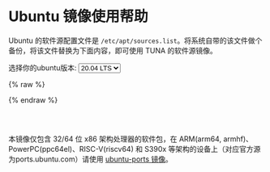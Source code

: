 
Ubuntu 镜像使用帮助
===================

Ubuntu 的软件源配置文件是
`/etc/apt/sources.list`。将系统自带的该文件做个备份，将该文件替换为下面内容，即可使用
TUNA 的软件源镜像。


<form class="form-inline">
<div class="form-group">
	<label>选择你的ubuntu版本: </label>
	<select class="form-control release-select" data-template="#apt-template" data-target="#apt-content">
	  <option data-release="precise">12.04 LTS</option>
	  <option data-release="trusty">14.04 LTS</option>
	  <option data-release="xenial">16.04 LTS</option>
	  <option data-release="bionic">18.04 LTS</option>
	  <option data-release="focal" selected>20.04 LTS</option>
	  <option data-release="groovy">20.10</option>
		<option data-release="hirsute">21.04</option>
	</select>
</div>
</form>

{% raw %}
<script id="apt-template" type="x-tmpl-markup">
# 默认注释了源码镜像以提高 apt update 速度，如有需要可自行取消注释
deb https://{%endraw%}mirror.nju.edu.cn{%raw%}/ubuntu/ {{release_name}} main restricted universe multiverse
# deb-src https://{%endraw%}mirror.nju.edu.cn{%raw%}/ubuntu/ {{release_name}} main restricted universe multiverse
deb https://{%endraw%}mirror.nju.edu.cn{%raw%}/ubuntu/ {{release_name}}-updates main restricted universe multiverse
# deb-src https://{%endraw%}mirror.nju.edu.cn{%raw%}/ubuntu/ {{release_name}}-updates main restricted universe multiverse
deb https://{%endraw%}mirror.nju.edu.cn{%raw%}/ubuntu/ {{release_name}}-backports main restricted universe multiverse
# deb-src https://{%endraw%}mirror.nju.edu.cn{%raw%}/ubuntu/ {{release_name}}-backports main restricted universe multiverse
deb https://{%endraw%}mirror.nju.edu.cn{%raw%}/ubuntu/ {{release_name}}-security main restricted universe multiverse
# deb-src https://{%endraw%}mirror.nju.edu.cn{%raw%}/ubuntu/ {{release_name}}-security main restricted universe multiverse

# 预发布软件源，不建议启用
# deb https://{%endraw%}mirror.nju.edu.cn{%raw%}/ubuntu/ {{release_name}}-proposed main restricted universe multiverse
# deb-src https://{%endraw%}mirror.nju.edu.cn{%raw%}/ubuntu/ {{release_name}}-proposed main restricted universe multiverse
</script>
{% endraw %}

<p></p>

<pre>
<code id="apt-content">
</code>
</pre>

本镜像仅包含 32/64 位 x86 架构处理器的软件包，在 ARM(arm64, armhf)、PowerPC(ppc64el)、RISC-V(riscv64) 和 S390x 等架构的设备上（对应官方源为ports.ubuntu.com）请使用 [ubuntu-ports 镜像](https://mirror.nju.edu.cn/ubuntu-ports/)。

